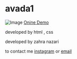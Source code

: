 # avada1
![Image](https://github.com/user-attachments/assets/e98eb3bb-99b9-4b65-ae63-2d7f161190d1)
<a href="https://zahranazaridev.github.io/Avada1/">Onine Demo</a>


developed by html , css


developed by zahra nazari


to contact me <a href="https://www.instagram.com/iimszarii?igsh=MWp2c210NWVnNDd6OA==">instagram</a> or <a href="mailto:iimszarii13@gmail.com">email</a>


